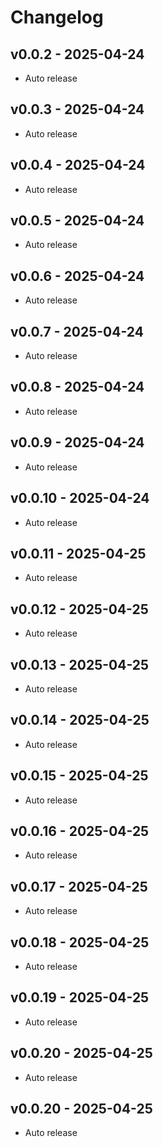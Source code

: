 # Changelog

## v0.0.2 - 2025-04-24

- Auto release

## v0.0.3 - 2025-04-24

- Auto release

## v0.0.4 - 2025-04-24

- Auto release

## v0.0.5 - 2025-04-24

- Auto release

## v0.0.6 - 2025-04-24

- Auto release

## v0.0.7 - 2025-04-24

- Auto release

## v0.0.8 - 2025-04-24

- Auto release

## v0.0.9 - 2025-04-24

- Auto release

## v0.0.10 - 2025-04-24

- Auto release

## v0.0.11 - 2025-04-25

- Auto release

## v0.0.12 - 2025-04-25

- Auto release

## v0.0.13 - 2025-04-25

- Auto release

## v0.0.14 - 2025-04-25

- Auto release

## v0.0.15 - 2025-04-25

- Auto release

## v0.0.16 - 2025-04-25

- Auto release

## v0.0.17 - 2025-04-25

- Auto release

## v0.0.18 - 2025-04-25

- Auto release

## v0.0.19 - 2025-04-25

- Auto release

## v0.0.20 - 2025-04-25
- Auto release

## v0.0.20 - 2025-04-25
- Auto release
